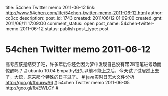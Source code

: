 title: 54chen Twitter memo 2011-06-12 
link: http://www.54chen.com/life/54chen-twitter-memo-2011-06-12.html
author: cc0cc
description: 
post_id: 1743
created: 2011/06/12 01:09:00
created_gmt: 2011/06/11 17:09:00
comment_status: open
post_name: 54chen-twitter-memo-2011-06-12
status: publish
post_type: post

# 54chen Twitter memo 2011-06-12 

高考应该是结束了吧，许多年后你还会因为梦中发现自己没有带2B铅笔进考场而惊醒吗？ [#](http://twitter.com/54chen/statuses/78431720755576832) ubuntu 10.04 Empathy很久以前不能上之后，今天试了试居然上去了，大悟，原来那个特殊的日子过了。 [#](http://twitter.com/54chen/statuses/77956976444837888) java实时日志大文件分析 <http://goo.gl/fb/unwA6> [#](http://twitter.com/54chen/statuses/77891685387993089) 54chen Twitter memo 2011-06-05 <http://goo.gl/fb/EWLGY> [#](http://twitter.com/54chen/statuses/77190709882523648)